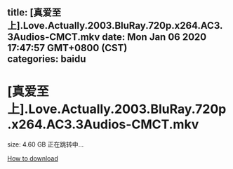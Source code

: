 
title: [真爱至上].Love.Actually.2003.BluRay.720p.x264.AC3.3Audios-CMCT.mkv
date: Mon Jan 06 2020 17:47:57 GMT+0800 (CST)    
categories: baidu
---

# [真爱至上].Love.Actually.2003.BluRay.720p.x264.AC3.3Audios-CMCT.mkv
size: 4.60 GB
 正在跳转中...
 

[How to download](https://bpcam.bemobtrk.com/go/2ceec3aa-1ca2-46d6-b9ff-aaa5c184517c?jno=3232)